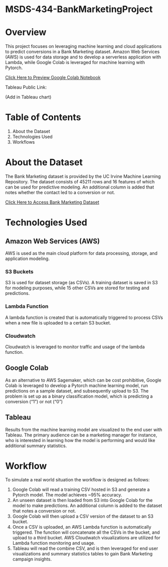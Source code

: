 # MSDS-434-BankMarketingProject

# Overview
This project focuses on leveraging machine learning and cloud applications to predict conversions in a Bank Marketing dataset. Amazon Web Services (AWS) is used for data storage and to develop a serverless application with Lambda, while Google Colab is leveraged for machine learning with Pytorch.

[Click Here to Preview Google Colab Notebook](https://colab.research.google.com/drive/1J3LGfd6ayPH37g5g3Xr_0oOvSThFm1Lb#scrollTo=WhCj0XnvYgQ8)

Tableau Public Link:

(Add in Tableau chart)

# Table of Contents
1. About the Dataset
2. Technologies Used
3. Workflows


# About the Dataset
The Bank Marketing dataset is provided by the UC Irvine Machine Learning Repository. The dataset consists of 45211 rows and 16 features of which can be used for predictive modeling. An additional column is added that notes whether the contact led to a conversion or not.

[Click Here to Access Bank Marketing Dataset](https://archive.ics.uci.edu/dataset/222/bank+marketing)

# Technologies Used

## Amazon Web Services (AWS)
AWS is used as the main cloud platform for data processing, storage, and application modeling.

### S3 Buckets
S3 is used for dataset storage (as CSVs). A training dataset is saved in S3 for modeling purposes, while 15 other CSVs are stored for testing and predictions.

### Lambda Function
A lambda function is created that is automatically triggered to process CSVs when a new file is uploaded to a certain S3 bucket.

### Cloudwatch
Cloudwatch is leveraged to monitor traffic and usage of the lambda function.

## Google Colab
As an alternative to AWS Sagemaker, which can be cost prohibitive, Google Colab is leveraged to develop a Pytorch machine learning model, run predictions on a sample dataset, and subsequently upload to S3. The problem is set up as a binary classification model, which is predicting a conversion (“1”) or not (“0”)

## Tableau
Results from the machine learning model are visualized to the end user with Tableau. The primary audience can be a marketing manager for instance, who is interested in learning how the model is performing and would like additional summary statistics.

# Workflow
To simulate a real world situation the workflow is designed as follows:

1. Google Colab will read a training CSV hosted in S3 and generate a Pytorch model. The model achieves ~95% accuracy.
2. An unseen dataset is then loaded from S3 into Google Colab for the model to make predictions. An additional column is added to the dataset that notes a conversion or not.
3. Google Colab will then upload a CSV version of the dataset to an S3 bucket.
4. Once a CSV is uploaded, an AWS Lambda function is automatically triggered. The function will concatenate all the CSVs in the bucket, and upload to a third bucket. AWS Cloudwatch visualizations are utilized for Lambda function monitoring and usage.
5. Tableau will read the combine CSV, and is then leveraged for end user visualizations and summary statistics tables to gain Bank Marketing campaign insights.
